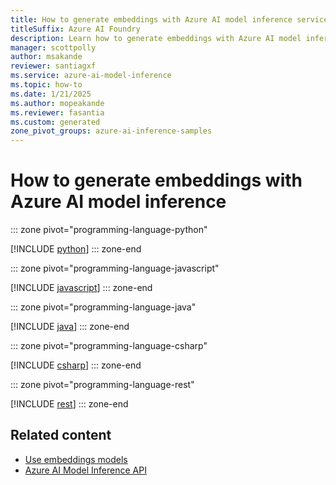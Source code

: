 ```yaml
---
title: How to generate embeddings with Azure AI model inference service
titleSuffix: Azure AI Foundry
description: Learn how to generate embeddings with Azure AI model inference
manager: scottpolly
author: msakande
reviewer: santiagxf
ms.service: azure-ai-model-inference
ms.topic: how-to
ms.date: 1/21/2025
ms.author: mopeakande
ms.reviewer: fasantia
ms.custom: generated
zone_pivot_groups: azure-ai-inference-samples
---
```


# How to generate embeddings with Azure AI model inference


::: zone pivot="programming-language-python"

[!INCLUDE [python](../includes/use-embeddings/python.md)]
::: zone-end


::: zone pivot="programming-language-javascript"

[!INCLUDE [javascript](../includes/use-embeddings/javascript.md)]
::: zone-end


::: zone pivot="programming-language-java"

[!INCLUDE [java](../includes/use-embeddings/java.md)]
::: zone-end


::: zone pivot="programming-language-csharp"

[!INCLUDE [csharp](../includes/use-embeddings/csharp.md)]
::: zone-end


::: zone pivot="programming-language-rest"

[!INCLUDE [rest](../includes/use-embeddings/rest.md)]
::: zone-end

## Related content

* [Use embeddings models](use-embeddings.md)
* [Azure AI Model Inference API](.././reference/reference-model-inference-api.md)
